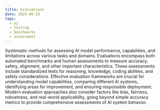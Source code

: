 ```yaml
---
title: Evaluations
date: 2025-06-25
tags:
  - ai
  - testing
  - benchmarks
  - assessment
---
```


Systematic methods for assessing AI model performance, capabilities, and limitations across various tasks and domains. Evaluations encompass both automated benchmarks and human assessments to measure accuracy, safety, alignment, and other important characteristics. These assessments include standardized tests for reasoning, knowledge, coding abilities, and safety considerations. Effective evaluation frameworks are crucial for understanding model capabilities, comparing different AI systems, identifying areas for improvement, and ensuring responsible deployment. Modern evaluation approaches also consider factors like bias, fairness, robustness, and real-world applicability, going beyond simple accuracy metrics to provide comprehensive assessments of AI system behavior.